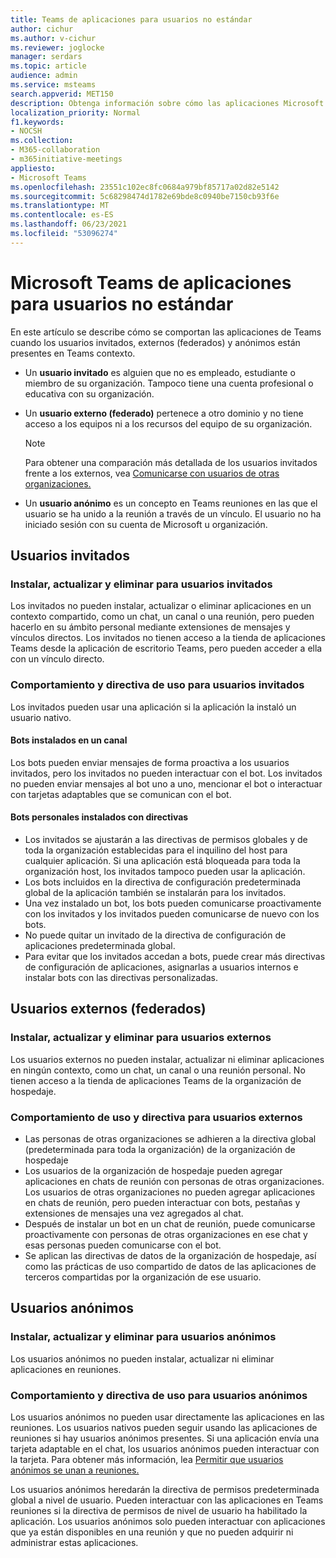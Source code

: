 ```yaml
---
title: Teams de aplicaciones para usuarios no estándar
author: cichur
ms.author: v-cichur
ms.reviewer: joglocke
manager: serdars
ms.topic: article
audience: admin
ms.service: msteams
search.appverid: MET150
description: Obtenga información sobre cómo las aplicaciones Microsoft Teams se comportan para los usuarios no estándar.
localization_priority: Normal
f1.keywords:
- NOCSH
ms.collection:
- M365-collaboration
- m365initiative-meetings
appliesto:
- Microsoft Teams
ms.openlocfilehash: 23551c102ec8fc0684a979bf85717a02d82e5142
ms.sourcegitcommit: 5c68298474d1782e69bde8c0940be7150cb93f6e
ms.translationtype: MT
ms.contentlocale: es-ES
ms.lasthandoff: 06/23/2021
ms.locfileid: "53096274"
---
```

# <a name="microsoft-teams-apps-behavior-for-non-standard-users"></a>Microsoft Teams de aplicaciones para usuarios no estándar

En este artículo se describe cómo se comportan las aplicaciones de Teams cuando los usuarios invitados, externos (federados) y anónimos están presentes en Teams contexto.

- Un **usuario invitado** es alguien que no es empleado, estudiante o miembro de su organización. Tampoco tiene una cuenta profesional o educativa con su organización.

- Un **usuario externo (federado)** pertenece a otro dominio y no tiene acceso a los equipos ni a los recursos del equipo de su organización.

  > [!Note]
  > Para obtener una comparación más detallada de los usuarios invitados frente a los externos, vea [Comunicarse con usuarios de otras organizaciones.](./communicate-with-users-from-other-organizations.md)

- Un **usuario anónimo** es un concepto en Teams reuniones en las que el usuario se ha unido a la reunión a través de un vínculo. El usuario no ha iniciado sesión con su cuenta de Microsoft u organización.

## <a name="guest-users"></a>Usuarios invitados

### <a name="install-update-and-delete-for-guest-users"></a>Instalar, actualizar y eliminar para usuarios invitados

Los invitados no pueden instalar, actualizar o eliminar aplicaciones en un contexto compartido, como un chat, un canal o una reunión, pero pueden hacerlo en su ámbito personal mediante extensiones de mensajes y vínculos directos. Los invitados no tienen acceso a la tienda de aplicaciones Teams desde la aplicación de escritorio Teams, pero pueden acceder a ella con un vínculo directo.

### <a name="usage-behavior-and-policy-for-guest-users"></a>Comportamiento y directiva de uso para usuarios invitados 

Los invitados pueden usar una aplicación si la aplicación la instaló un usuario nativo.

#### <a name="bots-installed-to-a-channel"></a>Bots instalados en un canal

Los bots pueden enviar mensajes de forma proactiva a los usuarios invitados, pero los invitados no pueden interactuar con el bot. Los invitados no pueden enviar mensajes al bot uno a uno, mencionar el bot o interactuar con tarjetas adaptables que se comunican con el bot.

#### <a name="personal-bots-installed-with-policies"></a>Bots personales instalados con directivas

- Los invitados se ajustarán a las directivas de permisos globales y de toda la organización establecidas para el inquilino del host para cualquier aplicación. Si una aplicación está bloqueada para toda la organización host, los invitados tampoco pueden usar la aplicación.
- Los bots incluidos en la directiva de configuración predeterminada global de la aplicación también se instalarán para los invitados.
- Una vez instalado un bot, los bots pueden comunicarse proactivamente con los invitados y los invitados pueden comunicarse de nuevo con los bots.
- No puede quitar un invitado de la directiva de configuración de aplicaciones predeterminada global.
- Para evitar que los invitados accedan a bots, puede crear más directivas de configuración de aplicaciones, asignarlas a usuarios internos e instalar bots con las directivas personalizadas.

## <a name="external-federated-users"></a>Usuarios externos (federados)

### <a name="install-update-and-delete-for-external-users"></a>Instalar, actualizar y eliminar para usuarios externos

Los usuarios externos no pueden instalar, actualizar ni eliminar aplicaciones en ningún contexto, como un chat, un canal o una reunión personal. No tienen acceso a la tienda de aplicaciones Teams de la organización de hospedaje.

### <a name="usage-behavior-and-policy-for-external-users"></a>Comportamiento de uso y directiva para usuarios externos

- Las personas de otras organizaciones se adhieren a la directiva global (predeterminada para toda la organización) de la organización de hospedaje
- Los usuarios de la organización de hospedaje pueden agregar aplicaciones en chats de reunión con personas de otras organizaciones. Los usuarios de otras organizaciones no pueden agregar aplicaciones en chats de reunión, pero pueden interactuar con bots, pestañas y extensiones de mensajes una vez agregados al chat.
- Después de instalar un bot en un chat de reunión, puede comunicarse proactivamente con personas de otras organizaciones en ese chat y esas personas pueden comunicarse con el bot.
- Se aplican las directivas de datos de la organización de hospedaje, así como las prácticas de uso compartido de datos de las aplicaciones de terceros compartidas por la organización de ese usuario.

## <a name="anonymous-users"></a>Usuarios anónimos

### <a name="install-update-and-delete-for-anonymous-users"></a>Instalar, actualizar y eliminar para usuarios anónimos

Los usuarios anónimos no pueden instalar, actualizar ni eliminar aplicaciones en reuniones.

### <a name="usage-behavior-and-policy-for-anonymous-users"></a>Comportamiento y directiva de uso para usuarios anónimos

Los usuarios anónimos no pueden usar directamente las aplicaciones en las reuniones. Los usuarios nativos pueden seguir usando las aplicaciones de reuniones si hay usuarios anónimos presentes. Si una aplicación envía una tarjeta adaptable en el chat, los usuarios anónimos pueden interactuar con la tarjeta. Para obtener más información, lea [Permitir que usuarios anónimos se unan a reuniones.](meeting-settings-in-teams.md#allow-anonymous-users-to-join-meetings)

Los usuarios anónimos heredarán la directiva de permisos predeterminada global a nivel de usuario. Pueden interactuar con las aplicaciones en Teams reuniones si la directiva de permisos de nivel de usuario ha habilitado la aplicación. Los usuarios anónimos solo pueden interactuar con aplicaciones que ya están disponibles en una reunión y que no pueden adquirir ni administrar estas aplicaciones.
